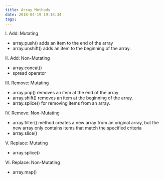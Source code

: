 ```yaml
---
title: Array Methods
date: 2018-04-19 19:18:34
tags:
---
```


I. Add: Mutating
- array.push() adds an item to the end of the array
- array.unshift() adds an item to the beginning of the array.

II. Add: Non-Mutating
- array.concat()
- spread operator

III. Remove: Mutating
- array.pop() removes an item at the end of the array
- array.shift() removes an item at the beginning of the array.
- array.splice() for removing items from an array.

IV. Remove: Non-Mutating
- array.filter() method creates a new array from an original array, but the new array only contains items that match the specified criteria
- array.slice() 

V. Replace: Mutating
- array.splice()

VI. Replace: Non-Mutating
- array.map()

